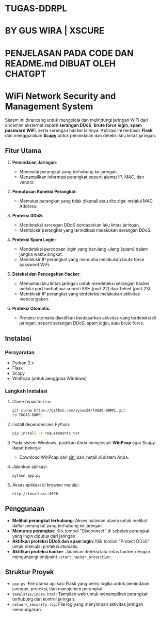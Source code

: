 # TUGAS-DDRPL
# BY GUS WIRA | XSCURE

# PENJELASAN PADA CODE DAN README.md DIBUAT OLEH CHATGPT

# WiFi Network Security and Management System

Sistem ini dirancang untuk mengelola dan melindungi jaringan WiFi dari ancaman eksternal seperti **serangan DDoS**, **brute force login**, **spam password WiFi**, serta serangan hacker lainnya. Aplikasi ini berbasis **Flask** dan menggunakan **Scapy** untuk pemindaian dan deteksi lalu lintas jaringan.

## Fitur Utama

1. **Pemindaian Jaringan**:
   - Memindai perangkat yang terhubung ke jaringan.
   - Menampilkan informasi perangkat seperti alamat IP, MAC, dan vendor.
   
2. **Pemutusan Koneksi Perangkat**:
   - Memutus perangkat yang tidak dikenali atau dicurigai melalui MAC Address.

3. **Proteksi DDoS**:
   - Mendeteksi serangan DDoS berdasarkan lalu lintas jaringan.
   - Memblokir perangkat yang terindikasi melakukan serangan DDoS.

4. **Proteksi Spam Login**:
   - Mendeteksi percobaan login yang berulang-ulang (spam) dalam jangka waktu singkat.
   - Memblokir IP perangkat yang mencoba melakukan brute force password WiFi.

5. **Deteksi dan Pencegahan Hacker**:
   - Memantau lalu lintas jaringan untuk mendeteksi serangan hacker melalui port berbahaya seperti SSH (port 22) dan Telnet (port 23).
   - Memblokir IP perangkat yang terdeteksi melakukan aktivitas mencurigakan.

6. **Proteksi Otomatis**:
   - Proteksi otomatis diaktifkan berdasarkan aktivitas yang terdeteksi di jaringan, seperti serangan DDoS, spam login, atau brute force.

## Instalasi

### Persyaratan

- Python 3.x
- Flask
- Scapy
- WinPcap (untuk pengguna Windows)

### Langkah Instalasi

1. Clone repositori ini:
   ```bash
   git clone https://github.com/zynxx24/TUGAS-DDRPL.git
   cd TUGAS-DDRPL
   ```

2. Install dependencies Python:
   ```bash
   pip install -r requirements.txt
   ```

3. Pada sistem Windows, pastikan Anda menginstall **WinPcap** agar Scapy dapat bekerja:
   - Download WinPcap dari [sini](https://www.winpcap.org/install/default.htm) dan install di sistem Anda.

4. Jalankan aplikasi:
   ```bash
   python app.py
   ```

5. Akses aplikasi di browser melalui:
   ```
   http://localhost:3090
   ```

## Penggunaan

- **Melihat perangkat terhubung**: Akses halaman utama untuk melihat daftar perangkat yang terhubung ke jaringan.
- **Memutus perangkat**: Klik tombol "Disconnect" di sebelah perangkat yang ingin diputus dari jaringan.
- **Aktifkan proteksi DDoS dan spam login**: Klik tombol "Protect DDoS" untuk memulai proteksi otomatis.
- **Aktifkan proteksi hacker**: Jalankan deteksi lalu lintas hacker dengan mengunjungi endpoint `/start_hacker_protection`.

## Struktur Proyek

- `app.py`: File utama aplikasi Flask yang berisi logika untuk pemindaian jaringan, proteksi, dan manajemen perangkat.
- `templates/index.html`: Tampilan web untuk menampilkan perangkat terhubung dan kontrol jaringan.
- `network_security.log`: File log yang menyimpan aktivitas jaringan mencurigakan.
